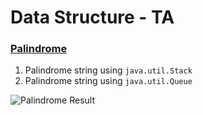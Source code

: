 # Data Structure - TA

### [Palindrome](./Palindrome.java)
1. Palindrome string using `java.util.Stack`
2. Palindrome string using `java.util.Queue`

![Palindrome Result](https://i.imgur.com/FUZBUtJ.png)

